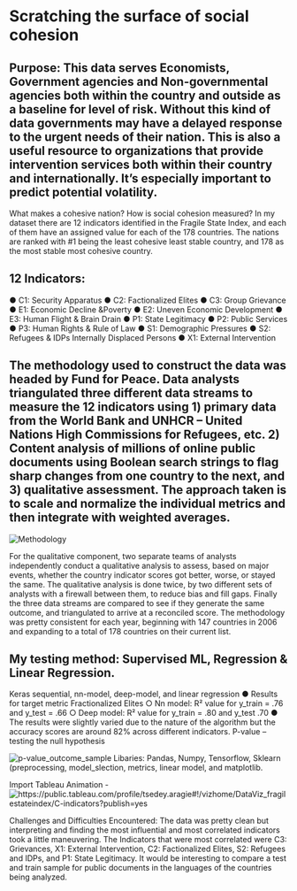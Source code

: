 
# Scratching the surface of social cohesion
 
## Purpose: This data serves Economists, Government agencies and Non-governmental agencies both within the country and outside as a baseline for level of risk.  Without this kind of data governments may have a delayed response to the urgent needs of their nation. This is also a useful resource to organizations that provide intervention services both within their country and internationally. It’s especially important to predict potential volatility.
What makes a cohesive nation? 
How is social cohesion measured?  In my dataset there are 12 indicators identified in the Fragile State Index, and each of them have an assigned value for each of the 178 countries. The nations are ranked with #1 being the least cohesive least stable country, and 178 as the most stable most cohesive country. 
## 12 Indicators:
●	C1: Security Apparatus
●	C2: Factionalized Elites
●	C3: Group Grievance
●	E1: Economic Decline &Poverty
●	E2: Uneven Economic Development
●	E3: Human Flight & Brain Drain
●	P1: State Legitimacy
●	P2: Public Services
●	P3: Human Rights & Rule of Law
●	S1: Demographic Pressures
●	S2: Refugees & IDPs Internally Displaced Persons
●	X1: External Intervention

## The methodology used to construct the data was headed by Fund for Peace. Data analysts triangulated three different data streams to measure the 12 indicators using 1) primary data from the World Bank and UNHCR – United Nations High Commissions for Refugees, etc. 2) Content analysis of millions of online public documents using Boolean search strings to flag sharp changes from one country to the next, and 3) qualitative assessment. The approach taken is to scale and normalize the individual metrics and then integrate with weighted averages. 

![Methodology](/images/logo.png)

For the qualitative component, two separate teams of analysts independently conduct a qualitative analysis to assess, based on major events, whether the country indicator scores got better, worse, or stayed the same.  The qualitative analysis is done twice, by two different sets of analysts with a firewall between them, to reduce bias and fill gaps.
Finally the three data streams are compared to see if they generate the same outcome, and triangulated to arrive at a reconciled score.
The methodology was pretty consistent for each year, beginning with 147 countries in 2006 and expanding to a total of 178 countries on their current list.

## My testing method: Supervised ML, Regression & Linear Regression. 
Keras sequential, nn-model, deep-model, and linear regression
●	Results for target metric Fractionalized Elites
○	Nn model: R² value for y_train = .76 and y_test = .66
○	Deep model: R² value for y_train = .80 and y_test .70
●	The results were slightly varied due to the nature of the algorithm but the accuracy scores are around 82% across different indicators. 
P-value – testing the null hypothesis
 
![p-value_outcome_sample](/images/logo.png) 
Libaries: Pandas, Numpy, Tensorflow, Sklearn (preprocessing, model_slection, metrics, linear model, and matplotlib.

Import Tableau Animation - 
![https://public.tableau.com/profile/tsedey.aragie#!/vizhome/DataViz_fragilestateindex/C-indicators?publish=yes
](/images/logo.png)

Challenges and Difficulties Encountered: The data was pretty clean but interpreting and finding the most influential and most correlated indicators took a little maneuvering. The Indicators that were most correlated were C3: Grievances, X1: External Intervention, C2: Factionalized Elites, S2: Refugees and IDPs, and P1: State Legitimacy. It would be interesting to compare a test and train sample for public documents in the languages of the countries being analyzed. 

